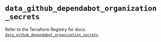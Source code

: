 # `data_github_dependabot_organization_secrets`

Refer to the Terraform Registry for docs: [`data_github_dependabot_organization_secrets`](https://registry.terraform.io/providers/integrations/github/6.3.0/docs/data-sources/dependabot_organization_secrets).
